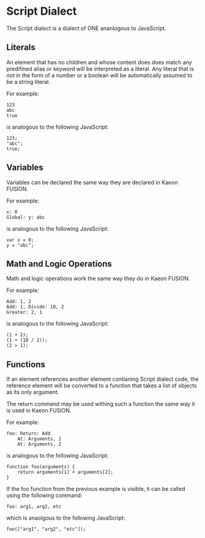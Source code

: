 # Script Dialect

The Script dialect is a dialect of ONE ananlogous to JavaScript.

## Literals

An element that has no children and whose content does does match any predifined alias or keyword will be interpreted as a literal.
Any literal that is not in the form of a number or a boolean will be automatically assumed to be a string literal.

For example:

    123
    abc
    true

is analogous to the following JavaScript:

    123;
    "abc";
    true;

## Variables

Variables can be declared the same way they are declared in Kaeon FUSION.

For example:

    x: 0
    Global: y: abc

is analogous to the following JavaScript:

    var x = 0;
    y = "abc";

## Math and Logic Operations

Math and logic operations work the same way they do in Kaeon FUSION.

For example:

    Add: 1, 2
    Add: 1, Divide: 10, 2
    Greater: 2, 1
			
is analogous to the following JavaScript:
				
    (1 + 2);
    (1 + (10 / 2));
    (2 > 1);

## Functions

If an element references another element contianing Script dialect code,
the reference element will be converted to a function that takes a list of objects as its only argument.

The return command may be used withing such a function the same way it is used in Kaeon FUSION.

For example:

    foo: Return: Add
    	At: Arguments, 1
    	At: Arguments, 2

is analogous to the following JavaScript:

    function foo(arguments) {
    	return arguments[1] + arguments[2];
    }

If the foo function from the previous example is visible,
it can be called using the following command:

    foo: arg1, arg2, etc

which is anaolgous to the following JavaScript:

    foo(["arg1", "arg2", "etc"]);
